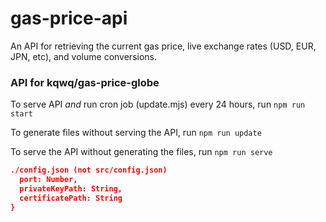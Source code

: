 # gas-price-api

An API for retrieving the current gas price, live exchange rates (USD, EUR, JPN, etc), and volume conversions.

### API for kqwq/gas-price-globe

To serve API _and_ run cron job (update.mjs) every 24 hours, run
`npm run start`

To generate files without serving the API, run
`npm run update`

To serve the API without generating the files, run
`npm run serve`

```json
./config.json (not src/config.json)
  port: Number,
  privateKeyPath: String,
  certificatePath: String
}
```
